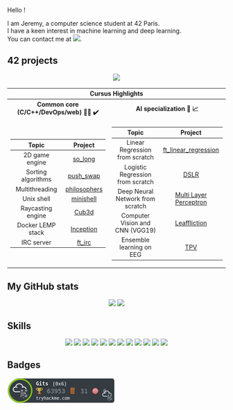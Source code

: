 Hello !

I am Jeremy, a computer science student at 42 Paris.<br>
I have a keen interest in machine learning and deep learning.<br>
You can contact me at <a href="https://www.linkedin.com/in/jeremysemel/"><img src="https://icon-library.com/images/linked-in-icon-small/linked-in-icon-small-24.jpg" height="25" ></a>.<br>

<h2>42 projects</h2>
<div align="center">
  <a href="https://github.com/ThePush/42_cursus">
    <img src="https://user-images.githubusercontent.com/91064070/163729175-916568ec-64e7-4a67-a126-ccedf9abffa6.png"/>
  </a>


<table>
  <tr><th colspan=2>Cursus Highlights</th></tr>
  <tr><th>Common core (C/C++/DevOps/web) 👨‍💻 ✔️</th><th>AI specialization 🤖 📈</th></tr>
  <tr><td>

  |			Topic				| Project	|
  |:---------------:|:-----------:|
  2D game engine | [so_long](https://github.com/ThePush/42_cursus/tree/master/so_long) |
  Sorting algorithms | [push_swap](https://github.com/ThePush/42_cursus/tree/master/push_swap)|
  Multithreading | [philosophers](https://github.com/ThePush/42_cursus/tree/master/philosophers)|
  Unix shell | [minishell](https://github.com/ThePush/42_cursus/tree/master/minishell)|
  Raycasting engine | [Cub3d](https://github.com/ThePush/42_cursus/tree/master/Cub3d)|
  Docker LEMP stack | [Inception](https://github.com/ThePush/42_cursus/tree/master/Inception)|
  IRC server | [ft_irc](https://github.com/ThePush/42_cursus/tree/master/ft_irc)|

  </td><td>

  |			Topic				| Project	|
  |:---------------:|:-----------:|
  Linear Regression from scratch | [ft_linear_regression](https://github.com/ThePush/ft_linear_regression)|
  Logistic Regression from scratch | [DSLR](https://github.com/ThePush/dslr)|
  Deep Neural Network from scratch | [Multi Layer Perceptron](https://github.com/ThePush/MultilayerPerceptron)|
  Computer Vision and CNN (VGG19) | [Leaffliction](https://github.com/WalterLuong/leaffliction)|
  Ensemble learning on EEG | [TPV](https://github.com/ThePush/total-perspective-vortex)|

  </td></tr>
 </table>

</div>

<h2>My GitHub stats</h2>
<div align="center">
  <img src="https://github-readme-stats-sigma-five.vercel.app/api?username=ThePush&count_private=true&hide=issues&theme=tokyonight&show_icons=true"/>
  <img src="https://github-readme-stats-sigma-five.vercel.app/api/top-langs/?username=ThePush&layout=compact&theme=tokyonight&show_icons=true"/>
</div>

<h2>Skills</h2>
<div align="center">
  <img src="https://img.shields.io/badge/Linux-FCC624?style=for-the-badge&logo=linux&logoColor=black"/>
  <img src="https://img.shields.io/badge/Python-3776AB?style=for-the-badge&logo=python&logoColor=white"/>
  <img src="https://img.shields.io/badge/C-00599C?style=for-the-badge&logo=c&logoColor=white"/>
  <img src="https://img.shields.io/badge/C%2B%2B-00599C?style=for-the-badge&logo=c%2B%2B&logoColor=white"/>
  <img src="https://img.shields.io/badge/GIT-E44C30?style=for-the-badge&logo=git&logoColor=white"/>
  <img src="https://img.shields.io/badge/GNU%20Bash-4EAA25?style=for-the-badge&logo=GNU%20Bash&logoColor=white"/>
  <img src="https://img.shields.io/badge/Visual_Studio_Code-0078D4?style=for-the-badge&logo=visual%20studio%20code&logoColor=white"/>
  <img src="https://img.shields.io/badge/Overleaf-47A141?style=for-the-badge&logo=Overleaf&logoColor=white"/>
  <img src="https://img.shields.io/badge/TensorFlow-FF6F00?style=for-the-badge&logo=tensorflow&logoColor=white"/>
  <img src="https://img.shields.io/badge/Jupyter-F37626.svg?&style=for-the-badge&logo=Jupyter&logoColor=white"/>
  <img src="https://img.shields.io/badge/Docker-2CA5E0?style=for-the-badge&logo=docker&logoColor=white"/>
  <img src="https://img.shields.io/badge/PostgreSQL-316192?style=for-the-badge&logo=postgresql&logoColor=white"/>
</div>

<h2>Badges</h2>

<!--START_SECTION:badges-->
<!--[![Linux Commands & Shell Scripting Essentials](https://images.credly.com/size/110x110/images/964d28c3-1543-4e23-bc30-97a2cdc15a59/image.png)](http://www.credly.com/badges/5b54b895-2bad-4ba5-861d-b94a2c3163f4 "Linux Commands & Shell Scripting Essentials")
[![Deep Learning Specialization](https://images.credly.com/size/110x110/images/dfcd0d51-de72-4e1c-8f8c-11dad7711124/image.png)](http://www.credly.com/badges/6d4feea8-4c10-42fd-977b-f819d35da3f3 "Deep Learning Specialization")
[![Data Engineering Essentials](https://images.credly.com/size/110x110/images/412aaa80-56ba-4180-ad89-32427a644e95/Data_Engineering_Essentials.png)](http://www.credly.com/badges/ab54e56c-a99c-4774-b0b0-ed08be8f194e "Data Engineering Essentials")
[![Python for Data Science and AI](https://images.credly.com/size/110x110/images/0571ab1d-f43b-43d9-9c68-8ebd0ebd61b7/Python_for_Data_Sci_and_AI_Foundational.png)](http://www.credly.com/badges/4913d092-443a-4273-9bb7-f07bfe942333 "Python for Data Science and AI")
[![Python Project for Data Engineering](https://images.credly.com/size/110x110/images/197c5976-3094-475b-aac5-cb898331d2fc/DSN_-_Python_Project_for_Data_Engineering.png)](http://www.credly.com/badges/3b0b9c65-91cd-4b13-8439-ae0ca3799149 "Python Project for Data Engineering")
<!--END_SECTION:badges-->

<div align="left">
  <img src="https://raw.githubusercontent.com/ThePush/ThePush/main/assets/thm_propic.png"/>
</div>
